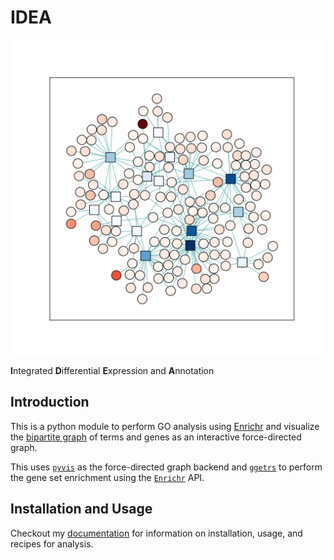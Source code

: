 # IDEA

![logo](https://github.com/noamteyssier/idea/blob/main/assets/logo.png?raw=true)

**I**ntegrated **D**ifferential **E**xpression and **A**nnotation

## Introduction

This is a python module to perform GO analysis using [Enrichr](https://maayanlab.cloud/Enrichr/)
and visualize the [bipartite graph](https://en.wikipedia.org/wiki/Bipartite_graph)
of terms and genes as an interactive force-directed graph.

This uses [`pyvis`](https://pyvis.readthedocs.io/en/latest/tutorial.html) as the
force-directed graph backend and [`ggetrs`](https://noamteyssier.github.io/ggetrs)
to perform the gene set enrichment using the [`Enrichr`](https://maayanlab.cloud/Enrichr/) API.

## Installation and Usage

Checkout my [documentation](https://idea-bio.readthedocs.io/en/latest/index.html)
for information on installation, usage, and recipes for analysis.
